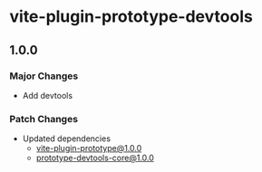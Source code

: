 # vite-plugin-prototype-devtools

## 1.0.0

### Major Changes

- Add devtools

### Patch Changes

- Updated dependencies
  - vite-plugin-prototype@1.0.0
  - prototype-devtools-core@1.0.0
